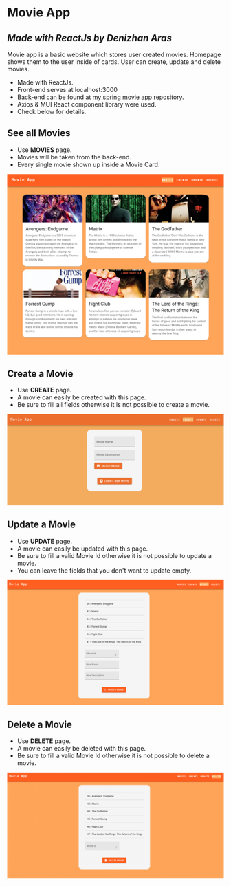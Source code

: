 # Movie App
## _Made with ReactJs by Denizhan Aras_

Movie app is a basic website which stores user created movies. Homepage shows them to the user inside of cards. User can create, update and delete movies.

- Made with ReactJs.
- Front-end serves at localhost:3000
- Back-end can be found at [my spring movie app repository.](https://github.com/arasdenizhan/springMovieApp)
- Axios & MUI React component library were used.
- Check below for details.

## See all Movies
- Use **MOVIES** page. 
- Movies will be taken from the back-end.
- Every single movie shown up inside a Movie Card.

![SeeAllMovies](src/images/moviesScreen.png)

## Create a Movie
- Use **CREATE** page.
- A movie can easily be created with this page. 
- Be sure to fill all fields otherwise it is not possible to create a movie.

![CreateMovie](src/images/createScreen.png)

## Update a Movie
- Use **UPDATE** page.
- A movie can easily be updated with this page.
- Be sure to fill a valid Movie Id otherwise it is not possible to update a movie.
- You can leave the fields that you don't want to update empty.

![UpdateMovie](src/images/updateScreen.png)

## Delete a Movie
- Use **DELETE** page.
- A movie can easily be deleted with this page.
- Be sure to fill a valid Movie Id otherwise it is not possible to delete a movie.

![DeleteMovie](src/images/deleteScreen.png)